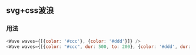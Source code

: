 ## svg+css波浪

### 用法

```javascript
<Wave waves={[{color: '#ccc'}, {color: '#ddd'}]} />
<Wave waves={[{color: "#ccc", dur: 500, to: 200}, {color: '#ddd', dur: 1000, to: 1200}]} />
```
